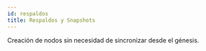 ```yaml
---
id: respaldos
title: Respaldos y Snapshots 
---
```


Creación de nodos sin necesidad de sincronizar desde el génesis.
